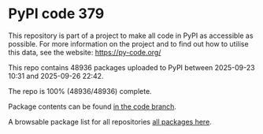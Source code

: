 # PyPI code 379

This repository is part of a project to make all code in PyPI as accessible as possible. For more information 
on the project and to find out how to utilise this data, see the website: https://py-code.org/

This repo contains 48936 packages uploaded to PyPI between 
2025-09-23 10:31 and 2025-09-26 22:42.

The repo is 100% (48936/48936) complete.

Package contents can be found [in the code branch](https://github.com/pypi-data/pypi-mirror-379/tree/code/packages).

A browsable package list for all repositories [all packages here](https://py-code.org/repositories/pypi-mirror-379).


